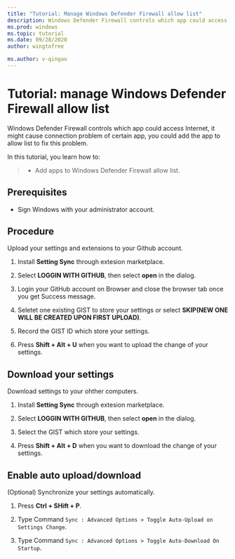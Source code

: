 ```yaml
---
title: "Tutorial: Manage Windows Defender Firewall allow list"
description: Windows Defender Firewall controls which app could access Internet. 
ms.prod: windows
ms.topic: tutorial
ms.date: 09/28/2020
author: wingtofree

ms.author: v-qingao
---
```


# Tutorial: manage Windows Defender Firewall allow list

Windows Defender Firewall controls which app could access Internet, it might cause connection problem of certain app, you could add the app to allow list to fix this problem.

In this tutorial, you learn how to:

> * Add apps to Windows Defender Firewall allow list.

## Prerequisites

- Sign Windows with your administrator account.

## Procedure

Upload your settings and extensions to your Github account.

1. Install **Setting Sync** through extesion marketplace.

2. Select **LOGGIN WITH GITHUB**, then select **open** in the dialog.

3. Login your GitHub account on Browser and close the browser tab once you get Success message.

4. Seletet one existing GIST to store your settings or select **SKIP(NEW ONE WILL BE CREATED UPON FIRST UPLOAD)**.

5. Record the GIST ID which store your settings.

6. Press **Shift + Alt + U** when you want to upload the change of your settings.

## Download your settings

Download settings to your ohther computers.

1. Install **Setting Sync** through extesion marketplace.

2. Select **LOGGIN WITH GITHUB**, then select **open** in the dialog.

3. Select the GIST which store your settings.

4. Press **Shift + Alt + D** when you want to download the change of your settings.

## Enable auto upload/download

(Optional) Synchronize your settings automatically.

1. Press **Ctrl + SHift + P**.

2. Type Command `Sync : Advanced Options > Toggle Auto-Upload on Settings Change`.

3. Type Command `Sync : Advanced Options > Toggle Auto-Download On Startup`.
